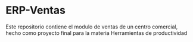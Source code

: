 # ERP-Ventas
Este repositorio contiene el modulo de ventas de un centro comercial, hecho como proyecto final para la materia Herramientas de productividad
